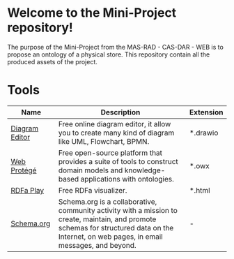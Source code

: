 # Welcome to the Mini-Project repository!

The purpose of the Mini-Project from the MAS-RAD - CAS-DAR - WEB is to propose an ontology of a physical store. This repository contain all the produced assets of the project. 


# Tools

|Name            |Description                    | Extension|
|----------------|-------------------------------|-----|
|[Diagram Editor](https://www.diagrameditor.com/)|Free online diagram editor, it allow you to create many kind of diagram like UML, Flowchart, BPMN.|*.drawio|
|[Web Protégé](https://webprotege.stanford.edu/)|Free open-source platform that provides a suite of tools to construct domain models and knowledge-based applications with ontologies.|*.owx|
|[RDFa Play](http://rdfa.info/play/)|Free RDFa visualizer.|*.html|
|[Schema.org](https://schema.org/)|Schema.org is a collaborative, community activity with a mission to create, maintain, and promote schemas for structured data on the Internet, on web pages, in email messages, and beyond.|-|
